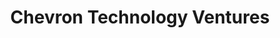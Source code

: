 ---
layout: firm_page
title: "Chevron Technology Ventures"
id: "chevron.com"
permalink: "/chevrontechnologyventureschevron.com/"
website: "https://www.chevron.com/technology/technology-ventures"
offices: "Houston (United States)"
investment_stages: "Series A, Series B, Series C"
portfolio_companies: "Aether Fuels, Ammobia, Ardent Blue Planet, Boomitra, Electric Era, Enmacc, Gr3n, Hydrogenious, Immaterial, Infinitum Electric, Ionomr Innovations, Li Industries, LiNova, Mainspring, Ocergy, Raygen, Sapphire Syzygy Plasmonics, TAE Technologies, Vutility, Zap Energy, Zitara, Aperio, Cereus Downhole Technology, Claroty, Clarke Valve, Ensyn, Epicore Biosystems, Flyability, Foro Energy, Ingu Solutions, MicroSeismic, Noble AI, Orbital Insight, Oxford Quantum Circuits, PQ Shield, Quintessence Labs, Savteq, Sea Machines, Seeq, Strohm, SwissDrones, Well Conveyor, Worlds, Xage, Zededa"
portfolio_link: "https://www.chevron.com/-/media/chevron/technology/documents/ctv-portfolio-future-energy-fund-overview.pdf"
investment_markets: "lower carbon technologies, operational enhancements and digitalization"
founded_year: "1999"
description: "Chevron Technology Ventures (CTV) identifies and integrates externally developed technologies and new business solutions from the startup ecosystem. CTV focuses on enhancing Chevron's core business through operational enhancement, digitalization, and lower-carbon operations, as well as investing in novel lower carbon fuels, advanced materials, and carbon transformation."
linkedin: "https://www.linkedin.com/showcase/chevron-technology-ventures/"
twitter: ""
instagram: ""
team_page: ""
investor_type: "Corporate VC"
crunchbase: "https://www.crunchbase.com/organization/chevron-technology-ventures"
pitchbook: ""

# SEO Optimization
meta_title: "Chevron Technology Ventures - VC Firm - projectstartups.com"
meta_description: "Chevron Technology Ventures, Chevron Technology Ventures (CTV) identifies and integrates externally developed technologies and new business solutions from the startup ecosystem. C..."
meta_keywords: "Chevron Technology Ventures, lower carbon technologies, operational enhancements and digitalization, VC firm, venture capital, startup investor, projectstartups.com"
canonical_url: "https://vc.projectstartups.com/chevrontechnologyventureschevron.com/"
---